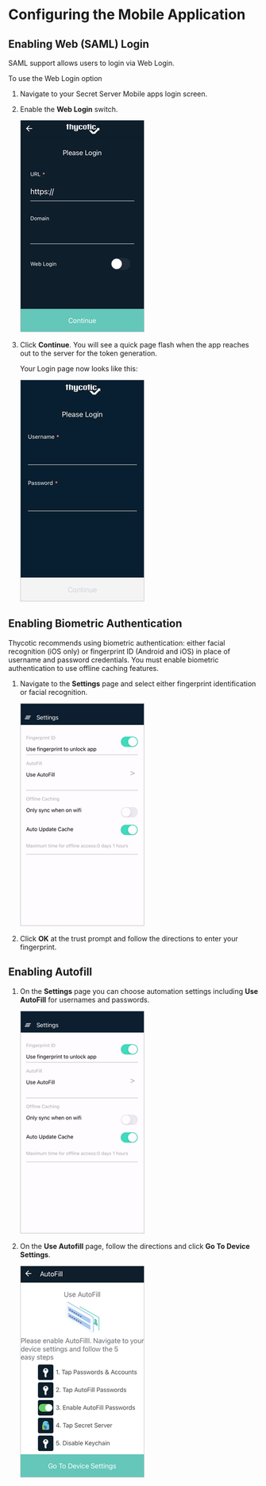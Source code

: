 [title]: # (Configuring the Mobile Application)
[tags]: # (mobile,configuring,configuration)
[priority]: # (5)

# Configuring the Mobile Application

## Enabling Web (SAML) Login

SAML support allows users to login via Web Login.

To use the Web Login option

1. Navigate to your Secret Server Mobile apps login screen.

1. Enable the __Web Login__ switch.

   ![switch](images/web-login-switch.png "Setting the Web Login switch to on")
1. Click __Continue__. You will see a quick page flash when the app reaches out to the server for the token generation.

   Your Login page now looks like this:

   ![login](images/username-pwd.png "Web Login page")

## Enabling Biometric Authentication

Thycotic recommends using biometric authentication: either facial recognition (iOS only) or fingerprint ID (Android and iOS) in place of username and password credentials. You must enable biometric authentication to use offline caching features.

1. Navigate to the **Settings** page and select either fingerprint identification or facial recognition.

   ![enable autofill](images/init-5.png "Settings page: Use AutoFill")

1. Click __OK__ at the trust prompt and follow the directions to enter your fingerprint.

## Enabling Autofill

1. On the **Settings** page you can choose automation settings including **Use AutoFill** for usernames and passwords.

   ![enable autofill](images/init-5.png "Settings page: Use AutoFill")

1. On the **Use Autofill** page, follow the directions and click **Go To Device Settings**.

   ![autofill](images/init-4.png "Enable autofill functionality prompt on initial login")
